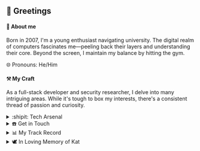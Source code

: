 ## 👋 Greetings

#### 📜 About me
Born in 2007, I'm a young enthusiast navigating university. The digital realm of computers fascinates me—peeling back their layers and understanding their core. Beyond the screen, I maintain my balance by hitting the gym. 

🌐 Pronouns: He/Him

#### ⚒️ My Craft
As a full-stack developer and security researcher, I delve into many intriguing areas. While it's tough to box my interests, there's a consistent thread of passion and curiosity.

<details>
<summary>:shipit: Tech Arsenal</summary>

<table width="100%"> 
  <tr>
    <td width="50%">
     
![C++](https://img.shields.io/badge/C++-00599C?style=for-the-badge&logo=cplusplus&logoColor=white) ![Rust](https://img.shields.io/badge/Rust-000000?style=for-the-badge&logo=rust&logoColor=white) ![C](https://img.shields.io/badge/C-A8B9CC?style=for-the-badge&logo=c&logoColor=white) ![Typescript](https://img.shields.io/badge/Typescript-3178C6?style=for-the-badge&logo=typescript&logoColor=black) ![JavaScript](https://img.shields.io/badge/JavaScript-F7DF1E?style=for-the-badge&logo=javascript&logoColor=black) ![Luau](https://img.shields.io/badge/luau-EC4A3F?style=for-the-badge&logo=roblox&logoColor=white) ![Csharp](https://img.shields.io/badge/Csharp-239120?style=for-the-badge&logo=csharp&logoColor=white) ![Python](https://img.shields.io/badge/Python-3776AB?style=for-the-badge&logo=Python&logoColor=white) ![Java](https://img.shields.io/badge/Java-007396?style=for-the-badge&logo=java&logoColor=white) 

![nodejs](https://img.shields.io/badge/node.js-43853D?style=for-the-badge&logo=node.js&logoColor=white) ![Prisma](https://img.shields.io/badge/Prisma-2D3748?style=for-the-badge&logo=prisma&logoColor=white)

![React](https://img.shields.io/badge/React-0078D7?style=for-the-badge&logo=react&logoColor=white) ![html](https://img.shields.io/badge/html-E34F26?style=for-the-badge&logo=html5&logoColor=white) ![css](https://img.shields.io/badge/css-1572B6?style=for-the-badge&logo=css3&logoColor=white) 

![postgresql](https://img.shields.io/badge/postgresql-4EA94B?style=for-the-badge&logo=postgresql&logoColor=white) ![SQL](https://img.shields.io/badge/sql-black?style=for-the-badge&logo=mysql&logoColor=blue)
  </tr>
</table>

</details>

<details>
   <summary>☎️ Get in Touch</summary>
   
   [![Discord Presence](https://lanyard.cnrad.dev/api/870554007108726855)](https://discord.com/users/870554007108726855)
</details>

<details>
   <summary>📊 My Track Record</summary>

  ![Stats](https://github-readme-stats.vercel.app/api?show_icons=true&username=tykind&count_private=true&bg_color=151515&text_color=ffffff&title_color=ffffff&icon_color=fb8c00&border_radius=8&custom_title=TyKind%27s%20Performance&include_all_commits=true)
  :trollface:
</details>

<details>
   <summary>🕊️ In Loving Memory of Kat</summary>
    <img alt="Kat vibing on chair" src="https://github.com/tykind/tykind/blob/main/kat%20on%20chair.jpg">
    <img alt="Kat \& bella" src="https://github.com/tykind/tykind/blob/main/kat%20%26%20bella.jpg">
    
</details>
